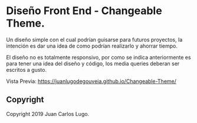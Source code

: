 # Diseño Front End - Changeable Theme.

Un diseño simple con el cual podrían guisarse para futuros proyectos, la intención es dar una idea de como podrían realizarlo y ahorrar tiempo.

El diseño no es totalmente responsivo, por como se indica anteriormente es para tener una idea del diseño y código, los media queries deberan ser escritos a gusto.

Vista Previa: https://juanlugodegouveia.github.io/Changeable-Theme/

## Copyright

Copyright 2019 Juan Carlos Lugo.
